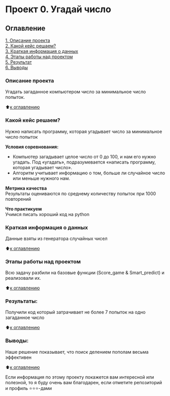 # Проект 0. Угадай число

## Оглавление  
[1. Описание проекта](.README.md###Описание-проекта)  
[2. Какой кейс решаем?](.README.md#Какой-кейс-решаем)  
[3. Краткая информация о данных](.README.md#Краткая-информация-о-данных)  
[4. Этапы работы над проектом](.README.md#Этапы-работы-над-проектом)  
[5. Результат](.README.md#Результат)    
[6. Выводы](.README.md#Выводы) 

### Описание проекта    
Угадать загаданное компьютером число за минимальное число попыток.

:arrow_up:[к оглавлению](_)


### Какой кейс решаем?    
Нужно написать программу, которая угадывает число за минимальное число попыток

**Условия соревнования:**  
- Компьютер загадывает целое число от 0 до 100, и нам его нужно угадать. Под «угадать», подразумевается «написать программу, которая угадывает число».
- Алгоритм учитывает информацию о том, больше ли случайное число или меньше нужного нам.

**Метрика качества**     
Результаты оцениваются по среднему количеству попыток при 1000 повторений

**Что практикуем**     
Учимся писать хороший код на python


### Краткая информация о данных
Данные взяты из генератора случайных чисел
  
:arrow_up:[к оглавлению](.README.md#Оглавление)


### Этапы работы над проектом  
Всю задачу разбили на базовые функции (Score_game & Smart_predict) и реализовали их.

:arrow_up:[к оглавлению](.README.md#Оглавление)


### Результаты:  
Получили код который затрачивает не более 7 попыток на одно загаданное число

:arrow_up:[к оглавлению](.README.md#Оглавление)


### Выводы:  
Наше решение показывает, что поиск делением пополам весьма эффективен

:arrow_up:[к оглавлению](.README.md#Оглавление)


Если информация по этому проекту покажется вам интересной или полезной, то я буду очень вам благодарен, если отметите репозиторий и профиль ⭐️⭐️⭐️-дами